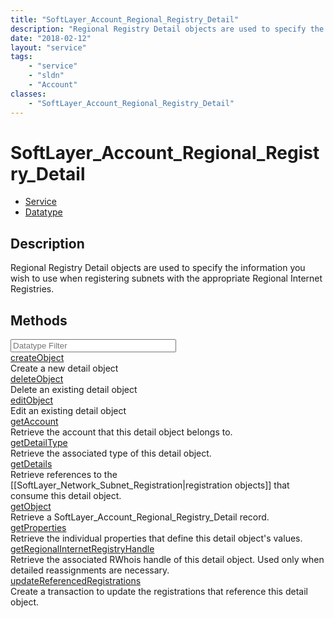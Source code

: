 ```yaml
---
title: "SoftLayer_Account_Regional_Registry_Detail"
description: "Regional Registry Detail objects are used to specify the information you wish to use when registering subnets with the a... "
date: "2018-02-12"
layout: "service"
tags:
    - "service"
    - "sldn"
    - "Account"
classes:
    - "SoftLayer_Account_Regional_Registry_Detail"
---
```

# SoftLayer_Account_Regional_Registry_Detail
<div id='service-datatype'>
    <ul id='sldn-reference-tabs'>
    <li id='service'> <a href='/reference/services/SoftLayer_Account_Regional_Registry_Detail' >Service</a></li>    <li id='datatype'> <a href='/reference/datatypes/SoftLayer_Account_Regional_Registry_Detail' >Datatype</a></li>
    </ul>
</div>

## Description
Regional Registry Detail objects are used to specify the information you wish to use when registering subnets with the appropriate Regional Internet Registries. 
        
        
<div id="properties" class="content">
    <h2>Methods</h2>
    <div class="view-filters">
        <div class="clearfix">
            <div class="search-input-box">
                <input placeholder="Datatype Filter" onkeyup="titleSearch(inputId='edit-combine', divId='method-div', elementClass='method-row')" 
                    type="text" id="edit-combine" value="" size="30" maxlength="128" class="form-text">
            </div>
        </div>
    </div>
    <div id="method-div">
            <div class="method-row">
                        <span class='view-field-title'><a href='/reference/services/SoftLayer_Account_Regional_Registry_Detail/createObject'> createObject</a> </span>
            <div class='views-field-body'>Create a new detail object</div>
        </div>
            <div class="method-row">
                        <span class='view-field-title'><a href='/reference/services/SoftLayer_Account_Regional_Registry_Detail/deleteObject'> deleteObject</a> </span>
            <div class='views-field-body'>Delete an existing detail object</div>
        </div>
            <div class="method-row">
                        <span class='view-field-title'><a href='/reference/services/SoftLayer_Account_Regional_Registry_Detail/editObject'> editObject</a> </span>
            <div class='views-field-body'>Edit an existing detail object</div>
        </div>
            <div class="method-row">
                        <span class='view-field-title'><a href='/reference/services/SoftLayer_Account_Regional_Registry_Detail/getAccount'> getAccount</a> </span>
            <div class='views-field-body'>Retrieve the account that this detail object belongs to.</div>
        </div>
            <div class="method-row">
                        <span class='view-field-title'><a href='/reference/services/SoftLayer_Account_Regional_Registry_Detail/getDetailType'> getDetailType</a> </span>
            <div class='views-field-body'>Retrieve the associated type of this detail object.</div>
        </div>
            <div class="method-row">
                        <span class='view-field-title'><a href='/reference/services/SoftLayer_Account_Regional_Registry_Detail/getDetails'> getDetails</a> </span>
            <div class='views-field-body'>Retrieve references to the [[SoftLayer_Network_Subnet_Registration|registration objects]] that consume this detail object.</div>
        </div>
            <div class="method-row">
                        <span class='view-field-title'><a href='/reference/services/SoftLayer_Account_Regional_Registry_Detail/getObject'> getObject</a> </span>
            <div class='views-field-body'>Retrieve a SoftLayer_Account_Regional_Registry_Detail record.</div>
        </div>
            <div class="method-row">
                        <span class='view-field-title'><a href='/reference/services/SoftLayer_Account_Regional_Registry_Detail/getProperties'> getProperties</a> </span>
            <div class='views-field-body'>Retrieve the individual properties that define this detail object's values.</div>
        </div>
            <div class="method-row">
                        <span class='view-field-title'><a href='/reference/services/SoftLayer_Account_Regional_Registry_Detail/getRegionalInternetRegistryHandle'> getRegionalInternetRegistryHandle</a> </span>
            <div class='views-field-body'>Retrieve the associated RWhois handle of this detail object. Used only when detailed reassignments are necessary.</div>
        </div>
            <div class="method-row">
                        <span class='view-field-title'><a href='/reference/services/SoftLayer_Account_Regional_Registry_Detail/updateReferencedRegistrations'> updateReferencedRegistrations</a> </span>
            <div class='views-field-body'>Create a transaction to update the registrations that reference this detail object.</div>
        </div>
        </div>
</div>

